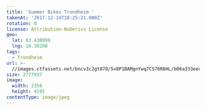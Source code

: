 ```yaml
---
title: 'Summer Bikes Trondheim '
takenAt: '2017-12-14T18:25:21.000Z'
rotation: 0
license: Attribution-NoDerivs License
geo:
  lat: 63.430999
  lng: 10.39208
tags:
  - Trondheim
url: >-
  //images.ctfassets.net/bncv3c2gt878/5v8P1BAMgnYwq7CS76R6HL/b06a333eec77a61f2136d2ca29b4b3ca/summer-bikes-trondheim_39056921941_o
size: 2777937
image:
  width: 2358
  height: 4192
contentType: image/jpeg
---
```


